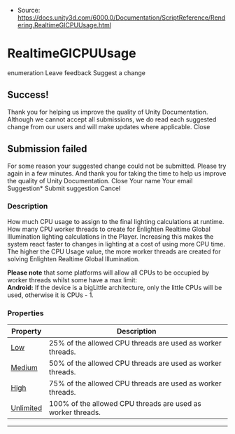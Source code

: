 * Source: https://docs.unity3d.com/6000.0/Documentation/ScriptReference/Rendering.RealtimeGICPUUsage.html

# RealtimeGICPUUsage
enumeration
Leave feedback
Suggest a change
## Success!
Thank you for helping us improve the quality of Unity Documentation. Although we cannot accept all submissions, we do read each suggested change from our users and will make updates where applicable.
Close
## Submission failed
For some reason your suggested change could not be submitted. Please <a>try again</a> in a few minutes. And thank you for taking the time to help us improve the quality of Unity Documentation.
Close
Your name Your email Suggestion* Submit suggestion
Cancel
### Description
How much CPU usage to assign to the final lighting calculations at runtime.
How many CPU worker threads to create for Enlighten Realtime Global Illumination lighting calculations in the Player. Increasing this makes the system react faster to changes in lighting at a cost of using more CPU time. The higher the CPU Usage value, the more worker threads are created for solving Enlighten Realtime Global Illumination.  
  
**Please note** that some platforms will allow all CPUs to be occupied by worker threads whilst some have a max limit:  
**Android:** If the device is a bigLittle architecture, only the little CPUs will be used, otherwise it is CPUs - 1.  

### Properties
Property | Description  
---|---  
[Low](https://docs.unity3d.com/6000.0/Documentation/ScriptReference/Rendering.RealtimeGICPUUsage.Low.html) | 25% of the allowed CPU threads are used as worker threads.  
[Medium](https://docs.unity3d.com/6000.0/Documentation/ScriptReference/Rendering.RealtimeGICPUUsage.Medium.html) | 50% of the allowed CPU threads are used as worker threads.  
[High](https://docs.unity3d.com/6000.0/Documentation/ScriptReference/Rendering.RealtimeGICPUUsage.High.html) | 75% of the allowed CPU threads are used as worker threads.  
[Unlimited](https://docs.unity3d.com/6000.0/Documentation/ScriptReference/Rendering.RealtimeGICPUUsage.Unlimited.html) | 100% of the allowed CPU threads are used as worker threads.  
* * *
